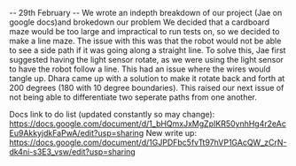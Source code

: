 -- 29th February --
We wrote an indepth breakdown of our project  (Jae on google docs)and brokedown our problem
We decided that a cardboard maze would be too large and impractical to run tests on, so we decided to  make a line maze. The issue with this was that the robot would not be able to see a side path if it 
was going along a straight line. To  solve this, Jae first suggested having the light sensor rotate, as we were using the light sensor to have the robot follow a line. This had an issue where the wires would
tangle up. Dhara came up  with a solution to make it rotate back and forth at 200 degrees (180 with 10 degree boundaries). 
This raised our next issue of not being able to differentiate two seperate paths from one another.

Docs link to do list (updated constantly so may change): https://docs.google.com/document/d/1_bHQmxJxMgZpIKR50ynhHg4r2eAcEu9AkkyjdkFaPwA/edit?usp=sharing
New write up: https://docs.google.com/document/d/1GJPDFbc5fvTt97hVP1GAcQW_zCrN-dk4ni-s3E3_vsw/edit?usp=sharing

